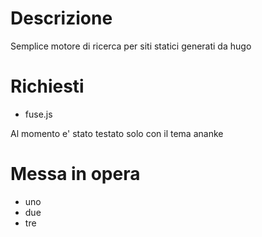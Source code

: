# Descrizione

Semplice motore di ricerca per siti statici generati da hugo

# Richiesti

- fuse.js

Al momento e' stato testato solo con il tema ananke

# Messa in opera

- uno
- due
- tre